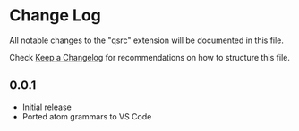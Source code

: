 # Change Log
All notable changes to the "qsrc" extension will be documented in this file.

Check [Keep a Changelog](http://keepachangelog.com/) for recommendations on how to structure this file.

## 0.0.1
- Initial release
- Ported atom grammars to VS Code